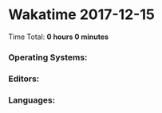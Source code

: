 # Wakatime 2017-12-15

Time Total: **0 hours 0 minutes**

### Operating Systems:

### Editors:

### Languages:

